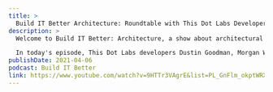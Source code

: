 ```yaml
---
title: >
  Build IT Better Architecture: Roundtable with This Dot Labs Developers
description: >
  Welcome to Build IT Better: Architecture, a show about architectural and design decisions from the top-down.

  In today's episode, This Dot Labs developers Dustin Goodman, Morgan Worrell, Chris Trześniewski, and Rob Ocel have a roundtable discussion, strategizing how they would build a system for a hypothetical client: "A Latte Java"!
publishDate: 2021-04-06
podcast: Build IT Better
link: https://www.youtube.com/watch?v=9HTTr3VAgrE&list=PL_GnFlm_okptWRXF6cu9FxRva--XoxB5g&index=24
---
```

